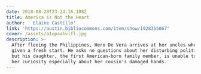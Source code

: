 ```yaml
---
date: 2018-08-20T23:24:16.108Z
title: America is Not the Heart
author: ' Elaine Castillo'
link: 'https://austin.bibliocommons.com/item/show/1928355067'
cover: /assets/a1opaabvlfl.jpg
description: >-
  After fleeing the Philippines, Hero De Vera arrives at her uncles where she is
  given a fresh start. He asks no questions about her disturbing political past,
  but his daughter, the first American-born family member, is unable to resist
  her curiosity especially about her cousin's damaged hands.
---
```


